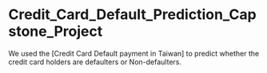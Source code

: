 # Credit_Card_Default_Prediction_Capstone_Project
We used the [Credit Card Default payment in Taiwan] to predict whether the credit card holders are defaulters or Non-defaulters. 
